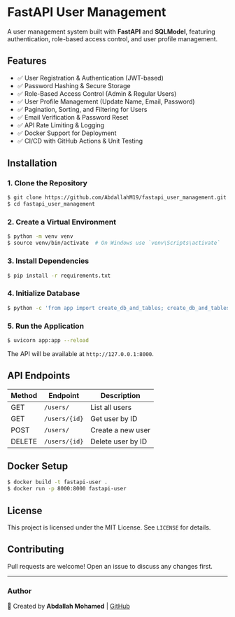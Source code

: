 # FastAPI User Management

A user management system built with **FastAPI** and **SQLModel**, featuring authentication, role-based access control, and user profile management.

## Features
- ✅ User Registration & Authentication (JWT-based)
- ✅ Password Hashing & Secure Storage
- ✅ Role-Based Access Control (Admin & Regular Users)
- ✅ User Profile Management (Update Name, Email, Password)
- ✅ Pagination, Sorting, and Filtering for Users
- ✅ Email Verification & Password Reset
- ✅ API Rate Limiting & Logging
- ✅ Docker Support for Deployment
- ✅ CI/CD with GitHub Actions & Unit Testing

## Installation

### 1. Clone the Repository
```sh
$ git clone https://github.com/AbdallahM19/fastapi_user_management.git
$ cd fastapi_user_management
```

### 2. Create a Virtual Environment
```sh
$ python -m venv venv
$ source venv/bin/activate  # On Windows use `venv\Scripts\activate`
```

### 3. Install Dependencies
```sh
$ pip install -r requirements.txt
```

### 4. Initialize Database
```sh
$ python -c 'from app import create_db_and_tables; create_db_and_tables()'
```

### 5. Run the Application
```sh
$ uvicorn app:app --reload
```

The API will be available at `http://127.0.0.1:8000`.

## API Endpoints
| Method | Endpoint            | Description                |
|--------|--------------------|----------------------------|
| GET    | `/users/`          | List all users            |
| GET    | `/users/{id}`      | Get user by ID            |
| POST   | `/users/`          | Create a new user         |
| DELETE | `/users/{id}`      | Delete user by ID         |

## Docker Setup
```sh
$ docker build -t fastapi-user .
$ docker run -p 8000:8000 fastapi-user
```

## License
This project is licensed under the MIT License. See `LICENSE` for details.

## Contributing
Pull requests are welcome! Open an issue to discuss any changes first.

---
### Author
🚀 Created by **Abdallah Mohamed** | [GitHub](https://github.com/AbdallahM19)

